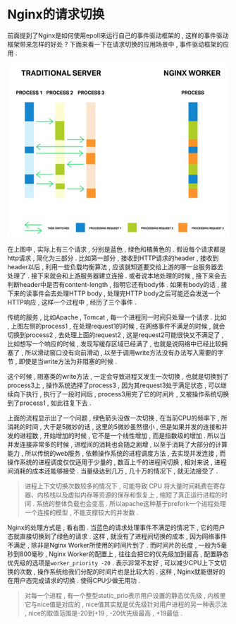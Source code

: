 # Nginx的请求切换

前面提到了Nginx是如何使用epoll来运行自己的事件驱动框架的 , 这样的事件驱动框架带来怎样的好处 ? 下面来看一下在请求切换的应用场景中 , 事件驱动框架的应用 .

![](/assets/qingqiuqiehuan.png)

在上图中 , 实际上有三个请求 , 分别是蓝色 , 绿色和橘黄色的 . 假设每个请求都是http请求 , 简化为三部分 . 比如第一部分 , 接收到HTTP请求的header , 接收到header以后 , 利用一些负载均衡算法 , 应该就知道要交给上游的哪一台服务器去处理了 . 接下来就会和上游服务器建立连接 . 或者说本地处理的时候 , 接下来会去判断header中是否有content-length , 指明它还有body体 . 如果有body的话 , 接下来的读事件会去处理HTTP body , 处理完HTTP body之后可能还会发送一个HTTP响应 , 这样一个过程中 , 经历了三个事件 .

传统的服务 , 比如Apache , Tomcat , 每一个进程同一时间只处理一个请求 . 比如 , 上图左侧的process1 , 在处理request1的时候 , 在网络事件不满足的时候 , 就会切换到process2 , 去处理上面的request2 , 这是request2可能很快又不满足了 , 比如想写一个响应的时候 , 发现写缓存区域已经满了 , 也就是说网络中已经比较拥塞了 , 所以滑动窗口没有向前滑动 , 以至于调用write方法没有办法写入需要的字节 , 即使是当write方法为非阻塞的时候 .

这个时候 , 阻塞类的write方法 , 一定会导致进程又发生一次切换 , 也就是切换到了process3上 , 操作系统选择了process3 , 因为其request3处于满足状态 , 可以继续向下执行 , 执行了一段时间后 , process3用完了它的时间片 , 又被操作系统切换到了process1 , 如此往复下去 .

上面的流程显示出了一个问题 , 绿色箭头没做一次切换 , 在当前CPU的频率下 , 所消耗的时间 , 大于是5微妙的话 , 这里的5微妙虽然很小 , 但是如果并发的连接和并发的进程数 , 开始增加的时候 , 它不是一个线性增加 , 而是指数级的增加 . 所以当并发连接非常多的时候 , 进程间的消耗也会随之剧增 , 以至于消耗了大部分的计算能力 , 所以传统的web服务 , 依赖操作系统的进程调度方法 , 去实现并发连接 , 而操作系统的进程调度仅仅适用于少量的 , 数百上千的进程间切换 , 相对来说 , 进程间消耗的成本还能够接受 . 当量级达到几万 , 几十万的情况下 , 就无法接受了 . 

> 进程上下文切换次数较多的情况下 , 可能导致 CPU 将大量时间耗费在寄存器、内核栈以及虚拟内存等资源的保存和恢复上 , 缩短了真正运行进程的时间 . 系统的整体负载也会变高 . 所以apache这种基于prefork一个进程处理一个连接的模型 , 不能支撑较大的并发数 .

Nginx的处理方式是 , 看右图 . 当蓝色的请求处理事件不满足的情况下 , 它的用户态就直接切换到了绿色的请求 . 这样 , 就没有了进程间切换的成本 , 因为网络事件不满足 , 除非是Nginx Worker所使用的时间片到了 . 而时间片的长度 , 一般为5毫秒到800毫秒 , Nginx Worker的配置上 , 往往会把它的优先级加到最高 , 配置静态优先级的选项是`worker_priority -20` . 表示非常不友好 , 可以减少CPU上下文切换的次数 , 操作系统给我们分配的时间片也是比较大的 . 这样 , Nginx就能很好的在用户态完成请求的切换 . 使得CPU少做无用功 .

> 对每一个进程 , 有一个整型static\_prio表示用户设置的静态优先级 , 内核里它与nice值是对应的 , nice值其实就是优先级针对用户进程的另一种表示法 , nice的取值范围是-20到+19 , -20优先级最高 , +19最低 .



